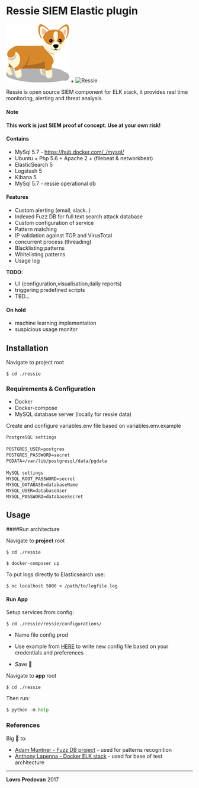 # Ressie SIEM Elastic plugin

<img src="./ressie.png" alt="Ressie" width="170px"> + <img src="http://www.emerce.nl/content/uploads/2016/10/elastic_stack.png" alt="Ressie" width="280px">



Ressie is open source SIEM component for ELK stack, it provides real time monitoring, alerting and threat analysis.

#### Note
**This work is just SIEM proof of concept. Use at your own risk!**

#### Contains
* MySql 5.7 - https://hub.docker.com/_/mysql/
* Ubuntu + Php 5.6 + Apache 2 + (filebeat & networkbeat)
* ElasticSearch 5 
* Logstash 5 
* Kibana 5
* MySql 5.7 - ressie operational db

#### Features
* Custom alerting (email, slack..)
* Indexed Fuzz DB for full text search attack database
* Custom configuration of service 
* Pattern matching
* IP validation against TOR and VirusTotal
* concurrent process (threading)
* Blacklisting patterns
* Whitelisting patterns
* Usage log

**TODO**:

* UI (configuration,visualisation,daily reports)
* triggering predefined scripts
* TBD...

#### On hold
* machine learning implementation
* suspicious usage monitor

## Installation

Navigate to project root

```
$ cd ./ressie
```

### Requirements & Configuration

* Docker
* Docker-compose
* MySQL database server (locally for ressie data)

Create and configure variables.env file based on variables.env.example

```
PostgreSQL settings

POSTGRES_USER=postgres
POSTGRES_PASSWORD=secret
PGDATA=/var/lib/postgresql/data/pgdata

MySQL settings
MYSQL_ROOT_PASSWORD=secret
MYSQL_DATABASE=databaseName
MYSQL_USER=databaseUser
MYSQL_PASSWORD=databaseSecret
```


## Usage

####Run architecture

Navigate to **project** root

```
$ cd ./ressie
```

```
$ docker-composer up
```

To put logs directly to Elasticsearch use:

```
$ nc localhost 5000 < /path/to/logfile.log
```

#### Run App

Setup services from config:

```
$ cd ./ressie/ressie/configurations/
```

* Name file config.prod 

* Use example from [HERE](https://github.com/lpredova/ressie/blob/master/ressie/ressie/configurations/config.example) to write new config file based on your credentials and preferences
* Save  :tada:



Navigate to **app** root

```
$ cd ./ressie
```

Then run:

```python
$ python -m help

```


### References

Big  :clap:  to:


* [Adam Muntner - Fuzz DB project](https://github.com/fuzzdb-project/fuzzdb/) - used for patterns recognition
* [Anthony Lapenna - Docker ELK stack](https://devhub.io/repos/deviantony-docker-elk) - used for base of test architecture

---
**Lovro Predovan**
2017
